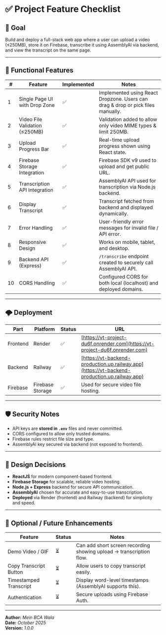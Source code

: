 # ✅ Project Feature Checklist

## 🎯 Goal
Build and deploy a full-stack web app where a user can upload a video (≤250MB), store it on Firebase, transcribe it using AssemblyAI via backend, and view the transcript on the same page.

---

## 🧱 Functional Features

| # | Feature | Implemented | Notes |
|---|----------|--------------|-------|
| 1 | Single Page UI with Drop Zone | ✅ | Implemented using React Dropzone. Users can drag & drop or pick files manually. |
| 2 | Video File Validation (≤250MB) | ✅ | Validation added to allow only video MIME types & limit 250MB. |
| 3 | Upload Progress Bar | ✅ | Real-time upload progress shown using React state. |
| 4 | Firebase Storage Integration | ✅ | Firebase SDK v9 used to upload and get public URL. |
| 5 | Transcription API Integration | ✅ | AssemblyAI API used for transcription via Node.js backend. |
| 6 | Display Transcript | ✅ | Transcript fetched from backend and displayed dynamically. |
| 7 | Error Handling | ✅ | User-friendly error messages for invalid file / API error. |
| 8 | Responsive Design | ✅ | Works on mobile, tablet, and desktop. |
| 9 | Backend API (Express) | ✅ | `/transcribe` endpoint created to securely call AssemblyAI API. |
| 10 | CORS Handling | ✅ | Configured CORS for both local (localhost) and deployed domains. |

---

## 🌩️ Deployment

| Part | Platform | Status | URL |
|------|-----------|--------|-----|
| Frontend | Render | ✅ | [https://vt-project-du6f.onrender.com](https://vt-project-du6f.onrender.com) |
| Backend | Railway | ✅ | [https://vt-backend-production.up.railway.app](https://vt-backend-production.up.railway.app) |
| Firebase | Firebase Storage | ✅ | Used for secure video file hosting. |

---

## 🛡️ Security Notes

- API keys are **stored in `.env`** files and never committed.
- CORS configured to allow only trusted domains.
- Firebase rules restrict file size and type.
- AssemblyAI key secured via backend (not exposed to frontend).

---

## 🧠 Design Decisions

- **ReactJS** for modern component-based frontend.
- **Firebase Storage** for scalable, reliable video hosting.
- **Node.js + Express** backend for secure API communication.
- **AssemblyAI** chosen for accurate and easy-to-use transcription.
- **Deployed** via Render (frontend) and Railway (backend) for simplicity and speed.

---

## 🧩 Optional / Future Enhancements

| Feature | Status | Notes |
|----------|---------|-------|
| Demo Video / GIF | ⏳ | Can add short screen recording showing upload → transcription flow. |
| Copy Transcript Button | ⏳ | Allow users to copy transcript easily. |
| Timestamped Transcript | ⏳ | Display word-level timestamps (AssemblyAI supports this). |
| Authentication | ⏳ | Secure uploads using Firebase Auth. |

---

**Author:** *Mein BCA Wala*  
**Date:** *October 2025*  
**Version:** *1.0.0*
